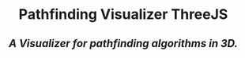 <h1 align="center">Pathfinding Visualizer ThreeJS</h1>
<h2 align="center">

*A Visualizer for pathfinding algorithms in 3D.*

